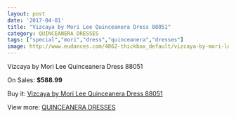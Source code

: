 ```yaml
---
layout: post
date: '2017-04-01'
title: "Vizcaya by Mori Lee Quinceanera Dress 88051"
category: QUINCEANERA DRESSES
tags: ["special","mori","dress","quinceanera","dresses"]
image: http://www.eudances.com/4862-thickbox_default/vizcaya-by-mori-lee-quinceanera-dress-88051.jpg
---
```

Vizcaya by Mori Lee Quinceanera Dress 88051

On Sales: **$588.99**
<a href="https://www.eudances.com/en/quinceanera-dresses/1640-vizcaya-by-mori-lee-quinceanera-dress-88051.html"><amp-img layout="responsive" width="600" height="600" src="//www.eudances.com/4862-thickbox_default/vizcaya-by-mori-lee-quinceanera-dress-88051.jpg" alt="Vizcaya by Mori Lee Quinceanera Dress 88051 0" /></a>
<a href="https://www.eudances.com/en/quinceanera-dresses/1640-vizcaya-by-mori-lee-quinceanera-dress-88051.html"><amp-img layout="responsive" width="600" height="600" src="//www.eudances.com/4863-thickbox_default/vizcaya-by-mori-lee-quinceanera-dress-88051.jpg" alt="Vizcaya by Mori Lee Quinceanera Dress 88051 1" /></a>
<a href="https://www.eudances.com/en/quinceanera-dresses/1640-vizcaya-by-mori-lee-quinceanera-dress-88051.html"><amp-img layout="responsive" width="600" height="600" src="//www.eudances.com/4864-thickbox_default/vizcaya-by-mori-lee-quinceanera-dress-88051.jpg" alt="Vizcaya by Mori Lee Quinceanera Dress 88051 2" /></a>
<a href="https://www.eudances.com/en/quinceanera-dresses/1640-vizcaya-by-mori-lee-quinceanera-dress-88051.html"><amp-img layout="responsive" width="600" height="600" src="//www.eudances.com/4865-thickbox_default/vizcaya-by-mori-lee-quinceanera-dress-88051.jpg" alt="Vizcaya by Mori Lee Quinceanera Dress 88051 3" /></a>
<a href="https://www.eudances.com/en/quinceanera-dresses/1640-vizcaya-by-mori-lee-quinceanera-dress-88051.html"><amp-img layout="responsive" width="600" height="600" src="//www.eudances.com/4866-thickbox_default/vizcaya-by-mori-lee-quinceanera-dress-88051.jpg" alt="Vizcaya by Mori Lee Quinceanera Dress 88051 4" /></a>
<a href="https://www.eudances.com/en/quinceanera-dresses/1640-vizcaya-by-mori-lee-quinceanera-dress-88051.html"><amp-img layout="responsive" width="600" height="600" src="//www.eudances.com/4867-thickbox_default/vizcaya-by-mori-lee-quinceanera-dress-88051.jpg" alt="Vizcaya by Mori Lee Quinceanera Dress 88051 5" /></a>

Buy it: [Vizcaya by Mori Lee Quinceanera Dress 88051](https://www.eudances.com/en/quinceanera-dresses/1640-vizcaya-by-mori-lee-quinceanera-dress-88051.html "Vizcaya by Mori Lee Quinceanera Dress 88051")

View more: [QUINCEANERA DRESSES](https://www.eudances.com/en/17-quinceanera-dresses "QUINCEANERA DRESSES")